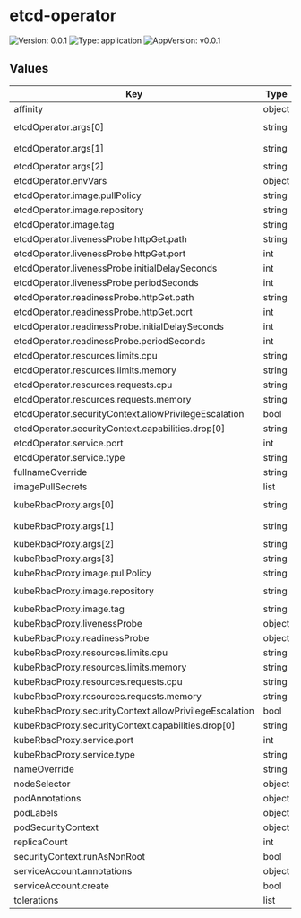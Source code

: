 # etcd-operator

![Version: 0.0.1](https://img.shields.io/badge/Version-0.0.1-informational?style=flat-square) ![Type: application](https://img.shields.io/badge/Type-application-informational?style=flat-square) ![AppVersion: v0.0.1](https://img.shields.io/badge/AppVersion-v0.0.1-informational?style=flat-square)

## Values

| Key | Type | Default | Description |
|-----|------|---------|-------------|
| affinity | object | `{}` |  |
| etcdOperator.args[0] | string | `"--health-probe-bind-address=:8081"` |  |
| etcdOperator.args[1] | string | `"--metrics-bind-address=127.0.0.1:8080"` |  |
| etcdOperator.args[2] | string | `"--leader-elect"` |  |
| etcdOperator.envVars | object | `{}` |  |
| etcdOperator.image.pullPolicy | string | `"IfNotPresent"` |  |
| etcdOperator.image.repository | string | `"ghcr.io/aenix-io/etcd-operator"` |  |
| etcdOperator.image.tag | string | `"latest"` |  |
| etcdOperator.livenessProbe.httpGet.path | string | `"/healthz"` |  |
| etcdOperator.livenessProbe.httpGet.port | int | `8081` |  |
| etcdOperator.livenessProbe.initialDelaySeconds | int | `15` |  |
| etcdOperator.livenessProbe.periodSeconds | int | `20` |  |
| etcdOperator.readinessProbe.httpGet.path | string | `"/readyz"` |  |
| etcdOperator.readinessProbe.httpGet.port | int | `8081` |  |
| etcdOperator.readinessProbe.initialDelaySeconds | int | `5` |  |
| etcdOperator.readinessProbe.periodSeconds | int | `10` |  |
| etcdOperator.resources.limits.cpu | string | `"500m"` |  |
| etcdOperator.resources.limits.memory | string | `"128Mi"` |  |
| etcdOperator.resources.requests.cpu | string | `"10m"` |  |
| etcdOperator.resources.requests.memory | string | `"64Mi"` |  |
| etcdOperator.securityContext.allowPrivilegeEscalation | bool | `false` |  |
| etcdOperator.securityContext.capabilities.drop[0] | string | `"ALL"` |  |
| etcdOperator.service.port | int | `9443` |  |
| etcdOperator.service.type | string | `"ClusterIP"` |  |
| fullnameOverride | string | `""` |  |
| imagePullSecrets | list | `[]` |  |
| kubeRbacProxy.args[0] | string | `"--secure-listen-address=0.0.0.0:8443"` |  |
| kubeRbacProxy.args[1] | string | `"--upstream=http://127.0.0.1:8080/"` |  |
| kubeRbacProxy.args[2] | string | `"--logtostderr=true"` |  |
| kubeRbacProxy.args[3] | string | `"--v=0"` |  |
| kubeRbacProxy.image.pullPolicy | string | `"IfNotPresent"` |  |
| kubeRbacProxy.image.repository | string | `"gcr.io/kubebuilder/kube-rbac-proxy"` |  |
| kubeRbacProxy.image.tag | string | `"v0.15.0"` |  |
| kubeRbacProxy.livenessProbe | object | `{}` |  |
| kubeRbacProxy.readinessProbe | object | `{}` |  |
| kubeRbacProxy.resources.limits.cpu | string | `"500m"` |  |
| kubeRbacProxy.resources.limits.memory | string | `"128Mi"` |  |
| kubeRbacProxy.resources.requests.cpu | string | `"5m"` |  |
| kubeRbacProxy.resources.requests.memory | string | `"64Mi"` |  |
| kubeRbacProxy.securityContext.allowPrivilegeEscalation | bool | `false` |  |
| kubeRbacProxy.securityContext.capabilities.drop[0] | string | `"ALL"` |  |
| kubeRbacProxy.service.port | int | `8443` |  |
| kubeRbacProxy.service.type | string | `"ClusterIP"` |  |
| nameOverride | string | `""` |  |
| nodeSelector | object | `{}` |  |
| podAnnotations | object | `{}` |  |
| podLabels | object | `{}` |  |
| podSecurityContext | object | `{}` |  |
| replicaCount | int | `1` |  |
| securityContext.runAsNonRoot | bool | `true` |  |
| serviceAccount.annotations | object | `{}` |  |
| serviceAccount.create | bool | `true` |  |
| tolerations | list | `[]` |  |

